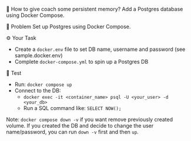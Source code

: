💭 How to give coach some persistent memory?
Add a Postgres database using Docker Compose.

🎯 Problem
Set up Postgres using Docker Compose.

⚙️ Your Task
- Create a `docker.env` file to set DB name, username and password (see sample.docker.env)
- Complete `docker-compose.yml` to spin up a Postgres DB

🧪 Test
- Run: `docker compose up`
- Connect to the DB:
  - `docker exec -it <container_name> psql -U <your_user> -d <your_db>`
  - Run a SQL command like: `SELECT NOW();`

Note: `docker compose down -v` if you want remove previously created volume. 
If you created the DB and decide to change the user name/password, you can run `down -v` first and then `up`.
